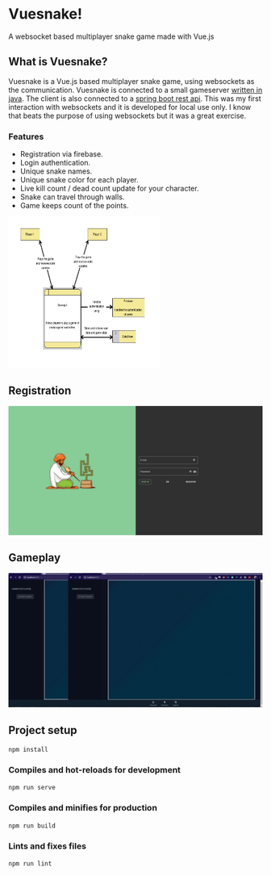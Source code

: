 # Vuesnake!

A websocket based multiplayer snake game made with Vue.js

## What is Vuesnake?

Vuesnake is a Vue.js based multiplayer snake game, using websockets as the communication. Vuesnake is connected to a small gameserver [written in java](https://github.com/RoyAppeldoorn/snake-server). The client is also connected to a [spring boot rest api](https://github.com/RoyAppeldoorn/snake-api). This was my first interaction with websockets and it is developed for local use only. I know that beats the purpose of using websockets but it was a great exercise.

### Features
* Registration via firebase. 
* Login authentication.
* Unique snake names.
* Unique snake color for each player. 
* Live kill count / dead count update for your character. 
* Snake can travel through walls. 
* Game keeps count of the points. 

<img src="demo/C1.jpg" alt="C1 model" width="300px" height="300px">

## Registration

![Registration](demo/snake_registration.gif)

## Gameplay

![Gameplay](demo/snake_gameplay.gif)

## Project setup
```
npm install
```

### Compiles and hot-reloads for development
```
npm run serve
```

### Compiles and minifies for production
```
npm run build
```

### Lints and fixes files
```
npm run lint
```
